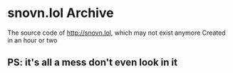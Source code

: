 # snovn.lol Archive

The source code of http://snovn.lol, which may not exist anymore
Created in an hour or two

## PS: it's all a mess don't even look in it
